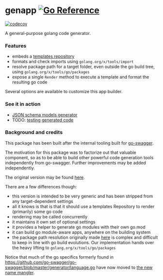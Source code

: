 # genapp [![Go Reference](https://pkg.go.dev/badge/github.com//fredbi/core/codegen/genapp.svg)](https://pkg.go.dev/github.com/fredbi/core/codegen/genapp)
[![codecov](https://codecov.io/github/fredbi/core/branch/master/graph/badge.svg?flag=codegen-genapp)](https://codecov.io/github/fredbi/core?flag=codegen-genapp)

A general-purpose golang code generator.

### Features

* embeds a [templates repository](../templates-repo/README.md)
* formats and check imports using `golang.org/x/tools/import`
* resolve package path for a target folder, even outside the go build tree, using `golang.org/x/tools/go/packages`
* expose a single `Render` method to execute a template and format the resulting go code

Several options are available to customize this app builder.

### See it in action

* [JSON schema models generator](../../genmodels/generators/golang-models/README.md)
* TODO: [testing generated code](../gentesting/README.md)

### Background and credits

This package has been built after the internal tooling built for [go-swagger](https://goswagger.io).

The motivation for this package was to factorize out that valuable component, so as to be able to build other powerful code generation
tools independently from go-swagger. Further improvements may be added independently.

The original version may be found [here](https://github.com/go-swagger/go-swagger/tree/master/generator/support.go#L129).

There are a few differences though:

* this version is intended to be very generic and has been stripped from any target-dependent settings
* all it knows is that is that it should use a templates Repository to render (primarily) some go code
* rendering may be called concurrently
* it maintains it own set of optional settings
* it provides a helper to generate go modules with their own go.mod
* it can build go module-aware apps, anywhere on the building system
* the package path resolution originally made [here](https://github.com/go-swagger/go-swagger/blob/5226f2c6fcc7705caaab26862c941370699dbd97/generator/language.go#L305)
  is complex and difficult to keep in line with go build evolutions. Our implementation hands over the heavy lifting
  to `golang.org/x/tools/go/packages` 

Notice that much of the go specifics formerly found in https://github.com/go-swagger/go-swagger/blob/master/generator/language.go
have now moved to [the new name mangler](../../mangling/README.md).
